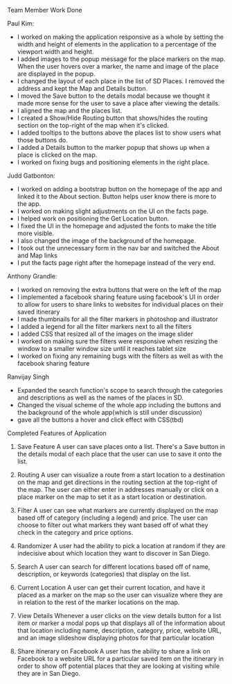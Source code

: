 Team Member Work Done

Paul Kim:
- I worked on making the application responsive as a whole by setting the width and height of elements in the application to a percentage of the viewport width and height.
- I added images to the popup message for the place markers on the map. When the user hovers over a marker, the name and image of the place are displayed in the popup.
- I changed the layout of each place in the list of SD Places. I removed the address and kept the Map and Details button.
- I moved the Save button to the details modal because we thought it made more sense for the user to save a place after viewing the details.
- I aligned the map and the places list.
- I created a Show/Hide Routing button that shows/hides the routing section on the top-right of the map when it's clicked.
- I added tooltips to the buttons above the places list to show users what those buttons do.
- I added a Details button to the marker popup that shows up when a place is clicked on the map.
- I worked on fixing bugs and positioning elements in the right place.

Judd Gatbonton:
- I worked on adding a bootstrap button on the homepage of the app and linked it to the About section. Button helps user know there is more to the app.
- I worked on making slight adjustments on the UI on the facts page.
- I helped work on positioning the Get Location button.
- I fixed the UI in the homepage and adjusted the fonts to make the title more visible.
- I also changed the image of the background of the homepage.
- I took out the unnecessary form in the nav bar and switched the About and Map links
- I put the facts page right after the homepage instead of the very end.

Anthony Grandle:
- I worked on removing the extra buttons that were on the left of the map
- I implemented a facebook sharing feature using facebook's UI in order to allow for users to share links to websites for individual places on their saved itinerary
- I made thumbnails for all the filter markers in photoshop and illustrator
- I added a legend for all the filter markers next to all the filters
- I added CSS that resized all of the images on the image slider
- I worked on making sure the filters were responsive when resizing the window to a smaller window size until it reaches tablet size
- I worked on fixing any remaining bugs with the filters as well as with the facebook sharing feature

Ranvijay Singh
- Expanded the search function's scope to search through the categories and descriptions as well as the names of the places in SD.
- Changed the visual scheme of the whole app including the buttons and the background of the whole app(which is still under discussion)
- gave all the buttons a hover and click effect with CSS(tbd)



Completed Features of Application

1) Save Feature
A user can save places onto a list. There's a Save button in the details modal of each place that the user can use to save it onto the list.

2) Routing
A user can visualize a route from a start location to a destination on the map
and get directions in the routing section at the top-right of the map. The user
can either enter in addresses manually or click on a place marker on the map
to set it as a start location or destination.

3) Filter
A user can see what markers are currently displayed on the map based off of category
(including a legend) and price. The user can choose to filter out what markers they want
based off of what they check in the category and price options. 

4) Randomizer
A user had the ability to pick a location at random if they are indecisive about which location they want
to discover in San Diego. 

5) Search
A user can search for different locations based off of name, description, or keywords (categories) that
display on the list. 

6) Current Location
A user can get their current location, and have it placed as a marker on the map so the user can visualize where they are in relation to the rest
of the marker locations on the map. 

7) View Details
Whenever a user clicks on the view details button for a list item or marker a modal pops up 
that displays all of the information about that location including name, description, category,
price, website URL, and an image slideshow displaying photos for that particular location

8) Share itinerary on Facebook
A user has the ability to share a link on Facebook to a website URL for a particular saved item on the itinerary
in order to show off potential places that they are looking at visiting while they are in San Diego. 
